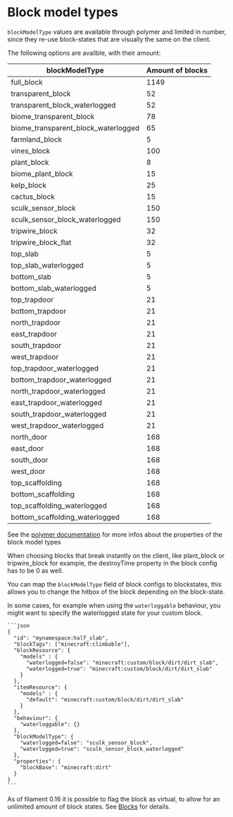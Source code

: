 # Block model types

`blockModelType` values are available through polymer and limited in number, since they re-use block-states that are visually the same on the client.

The following options are availble, with their amount:

| blockModelType                      | Amount of blocks |
|-------------------------------------|------------------|
| full_block                          | 1149             |
| transparent_block                   | 52               |
| transparent_block_waterlogged       | 52               |
| biome_transparent_block             | 78               |
| biome_transparent_block_waterlogged | 65               |
| farmland_block                      | 5                |
| vines_block                         | 100              |
| plant_block                         | 8                |
| biome_plant_block                   | 15               |
| kelp_block                          | 25               |
| cactus_block                        | 15               |
| sculk_sensor_block                  | 150              |
| sculk_sensor_block_waterlogged      | 150              |
| tripwire_block                      | 32               |
| tripwire_block_flat                 | 32               |
| top_slab                            | 5                |
| top_slab_waterlogged                | 5                |
| bottom_slab                         | 5                |
| bottom_slab_waterlogged             | 5                |
| top_trapdoor                        | 21               |
| bottom_trapdoor                     | 21               |
| north_trapdoor                      | 21               |
| east_trapdoor                       | 21               |
| south_trapdoor                      | 21               |
| west_trapdoor                       | 21               |
| top_trapdoor_waterlogged            | 21               |
| bottom_trapdoor_waterlogged         | 21               |
| north_trapdoor_waterlogged          | 21               |
| east_trapdoor_waterlogged           | 21               |
| south_trapdoor_waterlogged          | 21               |
| west_trapdoor_waterlogged           | 21               |
| north_door                          | 168              |
| east_door                           | 168              |
| south_door                          | 168              |
| west_door                           | 168              |
| top_scaffolding                     | 168              |
| bottom_scaffolding                  | 168              |
| top_scaffolding_waterlogged         | 168              |
| bottom_scaffolding_waterlogged      | 168              |

See the [polymer documentation](https://polymer.pb4.eu/latest/polymer-blocks/basics/) for more infos about the properties of the block model types

When choosing blocks that break instantly on the client, like plant_block or tripwire_block for example, the destroyTime property in the block config has to be 0 as well.

You can map the `blockModelType` field of block configs to blockstates, this allows you to change the hitbox of the block depending on the block-state.

In some cases, for example when using the `waterloggable` behaviour, you might want to specify the waterlogged state for your custom block.

~~~admonish example
```json
{
  "id": "mynamespace:half_slab",
  "blockTags": ["minecraft:climbable"],
  "blockResource": {
    "models" : {
      "waterlogged=false": "minecraft:custom/block/dirt/dirt_slab",
      "waterlogged=true": "minecraft:custom/block/dirt/dirt_slab"
    }
  },
  "itemResource": {
    "models" : {
      "default": "minecraft:custom/block/dirt/dirt_slab"
    }
  },
  "behaviour": {
    "waterloggable": {}
  },
  "blockModelType": {
    "waterlogged=false": "sculk_sensor_block",
    "waterlogged=true": "sculk_sensor_block_waterlogged"
  },
  "properties": {
    "blockBase": "minecraft:dirt"
  }
}
```
~~~

As of filament 0.16 it is possible to flag the block as virtual, to allow for an unlimited amount of block states. See [Blocks](blocks.md) for details.